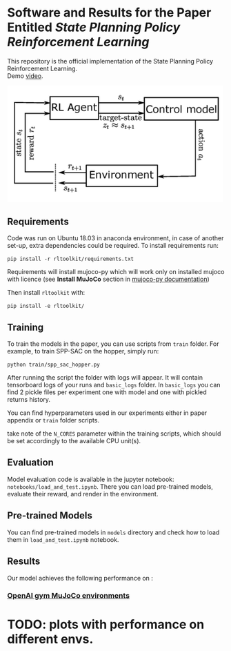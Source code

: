 # Software and Results for the Paper Entitled  *State Planning Policy Reinforcement Learning*

This repository is the official implementation of the State Planning Policy Reinforcement Learning.  
Demo [video](https://youtu.be/dWnhNnX6f0g).

<img src="plots/spprl.jpg" alt="SPPRL" width="500"/>

## Requirements

Code was run on Ubuntu 18.03 in anaconda environment, in case of another set-up, extra dependencies could be required.
To install requirements run:

```setup
pip install -r rltoolkit/requirements.txt
```

Requirements will install mujoco-py which will work only on installed mujoco with licence (see **Install MuJoCo** section in [mujoco-py documentation](https://github.com/openai/mujoco-py))

Then install `rltoolkit` with:
```rltoolkit install
pip install -e rltoolkit/
```

## Training

To train the models in the paper, you can use scripts from `train` folder.
For example, to train SPP-SAC on the hopper, simply run:

```train
python train/spp_sac_hopper.py
```

After running the script the folder with logs will appear. It will contain tensorboard logs of your runs and `basic_logs` folder. In `basic_logs` you can find 2 pickle files per experiment one with model and one with pickled returns history.

You can find hyperparameters used in our experiments either in paper appendix or `train` folder scripts.

take note of the `N_CORES` parameter within the training scripts, which 
should be set accordingly to the available CPU unit(s).

## Evaluation

Model evaluation code is available in the jupyter notebook: `notebooks/load_and_test.ipynb`.
There you can load pre-trained models, evaluate their reward, and render in the environment.


## Pre-trained Models

You can find pre-trained models in `models` directory and check how to load them in `load_and_test.ipynb` notebook.


## Results

Our model achieves the following performance on :

### [OpenAI gym MuJoCo environments](https://gym.openai.com/envs/#mujoco)

# TODO: plots with performance on different envs.
